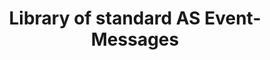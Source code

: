 ---
title: Library of standard AS Event-Messages

language_tabs:
  - json

toc_headers:
  - smu 
  
toc_footers:
  - <h3>Documentation Index</h3>
  - <a href='/as-api.html#'>Activity Stream API</a>
  - <a href='/provisioning.html#'>Provisioning API</a>
  - <a href='/analytics.html#'>Analytic Queries</a>
  - The AS Event-Type Catalog
  - <a href='/web-tracking.html#'>Web Tracking</a>

includes:
  - as/commerce/_purchase
  - as/web/_browse
  - as/pm/_ticket  
  - as/crm/_messaging
  - as/ticketing/_ticketing
  

---
